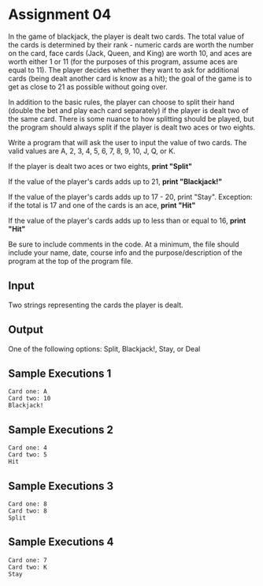 # Assignment 04

In the game of blackjack, the player is dealt two cards. The total value of the cards is determined by their rank - numeric cards are worth the number on the card, face cards (Jack, Queen, and King) are worth 10, and aces are worth either 1 or 11 (for the purposes of this program, assume aces are equal to 11). The player decides whether they want to ask for additional cards (being dealt another card is know as a hit); the goal of the game is to get as close to 21 as possible without going over.

In addition to the basic rules, the player can choose to split their hand (double the bet and play each card separately) if the player is dealt two of the same card. There is some nuance to how splitting should be played, but the program should always split if the player is dealt two aces or two eights.

Write a program that will ask the user to input the value of two cards. The valid values are A, 2, 3, 4, 5, 6, 7, 8, 9, 10, J, Q, or K.

If the player is dealt two aces or two eights, **print "Split"**

If the value of the player's cards adds up to 21, **print "Blackjack!"**

If the value of the player's cards adds up to 17 - 20, print "Stay". Exception: if the total is 17 and one of the cards is an ace, **print "Hit"**

If the value of the player's cards adds up to less than or equal to 16, **print "Hit"**

Be sure to include comments in the code. At a minimum, the file should include your name, date, course info and the purpose/description of the program at the top of the program file.

## Input

Two strings representing the cards the player is dealt.

## Output

One of the following options: Split, Blackjack!, Stay, or Deal

## Sample Executions 1

```output
Card one: A
Card two: 10
Blackjack!
```

## Sample Executions 2

```output
Card one: 4
Card two: 5
Hit
```

## Sample Executions 3

```output
Card one: 8
Card two: 8
Split
```

## Sample Executions 4

```output
Card one: 7
Card two: K
Stay
```
